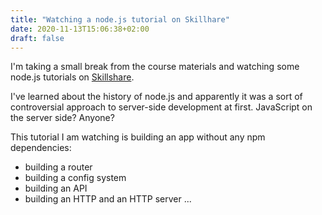 ```yaml
---
title: "Watching a node.js tutorial on Skillhare"
date: 2020-11-13T15:06:38+02:00
draft: false
---
```

I'm taking a small break from the course materials and watching some node.js tutorials on [Skillshare](https://www.skillshare.com/).

I've learned about the history of node.js and apparently it was a sort of controversial approach to server-side development at first. JavaScript on the server side? Anyone?

This tutorial I am watching is building an app without any npm dependencies:
- building a router
- building a config system
- building an API
- building an HTTP and an HTTP server ...

